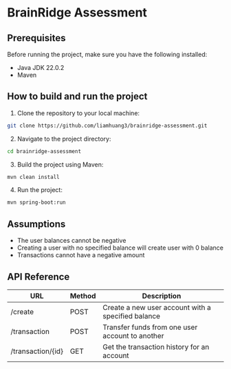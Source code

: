 # BrainRidge Assessment

## Prerequisites
Before running the project, make sure you have the following installed:

- Java JDK 22.0.2
- Maven

## How to build and run the project

1. Clone the repository to your local machine:

```bash
git clone https://github.com/liamhuang3/brainridge-assessment.git
```

2. Navigate to the project directory:

```bash
cd brainridge-assessment
```

3. Build the project using Maven:

```bash
mvn clean install
```

4. Run the project:

```bash
mvn spring-boot:run
```

## Assumptions
- The user balances cannot be negative
- Creating a user with no specified balance will create user with 0 balance
- Transactions cannot have a negative amount

## API Reference

| URL               | Method | Description|
|-------------------|-------------|-------------------------------------|
| /create           | POST | Create a new user account with a specified balance |
| /transaction      | POST | Transfer funds from one user account to another |
| /transaction/{id} | GET | Get the transaction history for an account |
